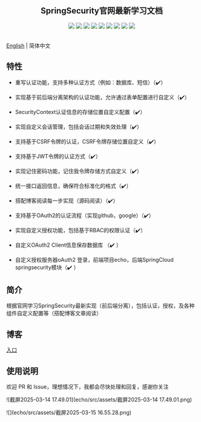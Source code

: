 <div align=center>
 <h2>
   SpringSecurity官网最新学习文档
  </h2>
</div>
<div align=center>
<img src="https://img.shields.io/badge/jdk-17-blue"/>
<img src="https://img.shields.io/badge/spring_boot-3.3-lightBlue"/>
<img src="https://img.shields.io/badge/spring_security-6.0-red"/>
<img src="https://img.shields.io/badge/mybatis-3.0.2-purple"/>
<img src="https://img.shields.io/badge/jwt-0.12.3-brightgreen"/>
<img src="https://img.shields.io/badge/mysql-8.0-green"/>
<img src="https://img.shields.io/badge/redis-3.0.3-orange"/>
<img src="https://img.shields.io/badge/OAuth-2-green"/>
<img src="https://img.shields.io/badge/RBAC-1-brightgreen"/>
</div>


<br>[English](https://github.com/Breeze1203/springsecurity6.0/blob/main/README.en.md)  | 简体中文</br>

## 特性

* 重写认证功能，支持多种认证方式（例如：数据库、短信）（✔️）
* 实现基于前后端分离架构的认证功能，允许通过表单配置进行自定义（✔️）
* SecurityContext认证信息的存储位置自定义配置（✔️）
* 实现自定义会话管理，包括会话过期和失效处理（✔️）
* 支持基于CSRF令牌的认证，CSRF令牌存储位置自定义（✔️）
* 支持基于JWT令牌的认证方式（✔️）
* 实现记住密码功能，记住我令牌存储方式自定义（✔️）
* 统一接口返回信息，确保符合标准化的格式（✔️）
* 搭配博客阅读每一步实现（源码阅读）（✔️）

* 支持基于OAuth2的认证流程（实现github，google）（✔️）
* 实现自定义授权功能，包括基于RBAC的权限认证（✔️）
* 自定义OAuth2 Client信息保存数据库 （✔️ ）
* 自定义授权服务器oAuth2 登录，前端项目echo，后端SpringCloud springsecurity模块（✔️ ）

## 简介

根据官网学习SpringSecurity最新实现（前后端分离），包括认证，授权，及各种组件自定义配置等（搭配博客文章阅读）

## 博客

[入口](http://www.techkid.top/)

## 使用说明

欢迎 PR 和 Issue，理想情况下，我都会尽快处理和回复，感谢你关注

![截屏2025-03-14 17.49.01](echo/src/assets/截屏2025-03-14 17.49.01.png)

![](echo/src/assets/截屏2025-03-15 16.55.28.png)
